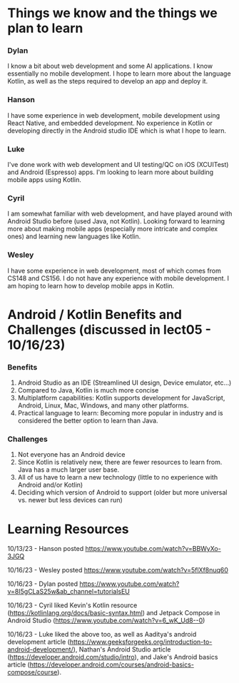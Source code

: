 # Things we know and the things we plan to learn

### Dylan
I know a bit about web development and some AI applications. I know essentially no mobile development. I hope to learn more about the language Kotlin, as well as the steps required to develop an app and deploy it.

### Hanson

I have some experience in web development, mobile development using React Native, and embedded development. No experience in Kotlin or developing directly in the Android studio IDE which is what I hope to learn.

### Luke
I've done work with web development and UI testing/QC on iOS (XCUITest) and Android (Espresso) apps. I'm looking to learn more about building mobile apps using Kotlin.

### Cyril
I am somewhat familiar with web development, and have played around with Android Studio before (used Java, not Kotlin). Looking forward to learning more about making mobile apps (especially more intricate and complex ones) and learning new languages like Kotlin.

### Wesley
I have some experience in web development, most of which comes from CS148 and CS156. I do not have any experience with mobile development. I am hoping to learn how to develop mobile apps in Kotlin.

# Android / Kotlin Benefits and Challenges (discussed in lect05 - 10/16/23)

### Benefits
1. Android Studio as an IDE (Streamlined UI design, Device emulator, etc...)
3. Compared to Java, Kotlin is much more concise
4. Multiplatform capabilities: Kotlin supports development for JavaScript, Android, Linux, Mac, Windows, and many other platforms.
5. Practical language to learn: Becoming more popular in industry and is considered the better option to learn than Java.

### Challenges
1. Not everyone has an Android device
2. Since Kotlin is relatively new, there are fewer resources to learn from. Java has a much larger user base.
3. All of us have to learn a new technology (little to no experience with Android and/or Kotlin)
4. Deciding which version of Android to support (older but more universal vs. newer but less devices can run)

# Learning Resources

10/13/23 - Hanson posted https://www.youtube.com/watch?v=BBWyXo-3JGQ

10/16/23 - Wesley posted https://www.youtube.com/watch?v=5flXf8nuq60

10/16/23 - Dylan posted https://www.youtube.com/watch?v=8I5gCLaS25w&ab_channel=tutorialsEU

10/16/23 - Cyril liked Kevin's Kotlin resource (https://kotlinlang.org/docs/basic-syntax.html) and Jetpack Compose in Android Studio (https://www.youtube.com/watch?v=6_wK_Ud8--0)

10/16/23 - Luke liked the above too, as well as Aaditya's android development article (https://www.geeksforgeeks.org/introduction-to-android-development/), Nathan's Android Studio article (https://developer.android.com/studio/intro), and Jake's Android basics article (https://developer.android.com/courses/android-basics-compose/course).
